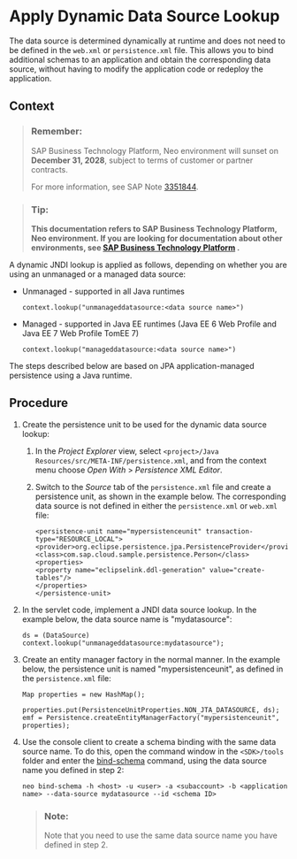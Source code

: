 <!-- loiobb269c2b9ce94840a057015264d0b253 -->

# Apply Dynamic Data Source Lookup

The data source is determined dynamically at runtime and does not need to be defined in the `web.xml` or `persistence.xml` file. This allows you to bind additional schemas to an application and obtain the corresponding data source, without having to modify the application code or redeploy the application.



## Context

> ### Remember:  
> SAP Business Technology Platform, Neo environment will sunset on **December 31, 2028**, subject to terms of customer or partner contracts.
> 
> For more information, see SAP Note [3351844](https://me.sap.com/notes/3351844).

> ### Tip:  
> **This documentation refers to SAP Business Technology Platform, Neo environment. If you are looking for documentation about other environments, see [SAP Business Technology Platform](https://help.sap.com/docs/btp/sap-business-technology-platform/sap-business-technology-platform?version=Cloud) .**

A dynamic JNDI lookup is applied as follows, depending on whether you are using an unmanaged or a managed data source:

-   Unmanaged - supported in all Java runtimes

    ```
    context.lookup("unmanageddatasource:<data source name>")
    ```

-   Managed - supported in Java EE runtimes \(Java EE 6 Web Profile and Java EE 7 Web Profile TomEE 7\)

    ```
    context.lookup("manageddatasource:<data source name>")
    ```


The steps described below are based on JPA application-managed persistence using a Java runtime.



## Procedure

1.  Create the persistence unit to be used for the dynamic data source lookup:

    1.  In the *Project Explorer* view, select `<project>/Java Resources/src/META-INF/persistence.xml`, and from the context menu choose *Open With* \> *Persistence XML Editor*.

    2.  Switch to the *Source* tab of the `persistence.xml` file and create a persistence unit, as shown in the example below. The corresponding data source is not defined in either the `persistence.xml` or `web.xml` file:

        ```
        <persistence-unit name="mypersistenceunit" transaction-type="RESOURCE_LOCAL">
        <provider>org.eclipse.persistence.jpa.PersistenceProvider</provider>
        <class>com.sap.cloud.sample.persistence.Person</class>
        <properties>
        <property name="eclipselink.ddl-generation" value="create-tables"/>
        </properties>
        </persistence-unit>
        ```


2.  In the servlet code, implement a JNDI data source lookup. In the example below, the data source name is "mydatasource":

    ```
    ds = (DataSource) context.lookup("unmanageddatasource:mydatasource");
    ```

3.  Create an entity manager factory in the normal manner. In the example below, the persistence unit is named "mypersistenceunit", as defined in the `persistence.xml` file:

    ```
    Map properties = new HashMap();
                properties.put(PersistenceUnitProperties.NON_JTA_DATASOURCE, ds);
    emf = Persistence.createEntityManagerFactory("mypersistenceunit", properties);
    ```

4.  Use the console client to create a schema binding with the same data source name. To do this, open the command window in the `<SDK>/tools` folder and enter the [bind-schema](../50-administration-and-ops-neo/bind-schema-ce689b2.md) command, using the data source name you defined in step 2:

    ```
    neo bind-schema -h <host> -u <user> -a <subaccount> -b <application name> --data-source mydatasource --id <schema ID>
    
    ```

    > ### Note:  
    > Note that you need to use the same data source name you have defined in step 2.


